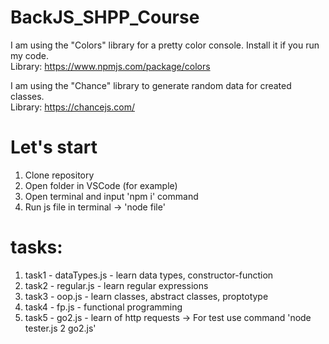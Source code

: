 # BackJS_SHPP_Course
I am using the "Colors" library for a pretty color console. Install it if you run my code.  
Library: https://www.npmjs.com/package/colors

I am using the "Chance" library to generate random data for created classes.  
Library: https://chancejs.com/

# Let's start  
1. Clone repository
2. Open folder in VSCode (for example)
3. Open terminal and input 'npm i' command
4. Run js file in terminal -> 'node file'
# tasks:
1. task1 - dataTypes.js - learn data types, constructor-function  
2. task2 - regular.js - learn regular expressions  
3. task3 - oop.js - learn classes, abstract classes, proptotype  
4. task4 - fp.js - functional programming
5. task5 - go2.js - learn of http requests  -> For test use command 'node tester.js 2 go2.js'

